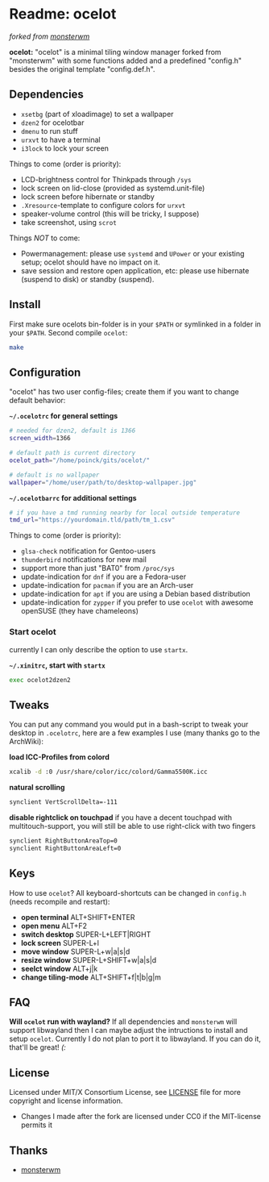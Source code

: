 # Readme: ocelot
*forked from [monsterwm](https://github.com/c00kiemon5ter/monsterwm)*

**ocelot:**
"ocelot" is a minimal tiling window manager forked from "monsterwm" with
some functions added and a predefined "config.h" besides the original template
"config.def.h".

## Dependencies

- `xsetbg` (part of xloadimage) to set a wallpaper
- `dzen2` for ocelotbar
- `dmenu` to run stuff
- `urxvt` to have a terminal
- `i3lock` to lock your screen

Things to come (order is priority):
- LCD-brightness control for Thinkpads through `/sys`
- lock screen on lid-close (provided as systemd.unit-file)
- lock screen before hibernate or standby
- `.Xresource`-template to configure colors for `urxvt`
- speaker-volume control (this will be tricky, I suppose)
- take screenshot, using `scrot`

Things *NOT* to come:
- Powermanagement: please use `systemd` and `UPower` or your existing setup; ocelot should have no impact on it.
- save session and restore open application, etc: please use hibernate (suspend to disk) or standby (suspend).

## Install
First make sure ocelots bin-folder is in your `$PATH` or symlinked in a folder
in your `$PATH`. Second compile `ocelot`:
```.sh
make
```

## Configuration
"ocelot" has two user config-files; create them if you want to change default
behavior:

**`~/.ocelotrc` for general settings**
```.sh
# needed for dzen2, default is 1366
screen_width=1366

# default path is current directory
ocelot_path="/home/poinck/gits/ocelot/"

# default is no wallpaper
wallpaper="/home/user/path/to/desktop-wallpaper.jpg"
```

**`~/.ocelotbarrc` for additional settings**
```.sh
# if you have a tmd running nearby for local outside temperature
tmd_url="https://yourdomain.tld/path/tm_1.csv"
```

Things to come (order is priority):
- `glsa-check` notification for Gentoo-users
- `thunderbird` notifications for new mail
- support more than just "BAT0" from `/proc/sys`
- update-indication for `dnf` if you are a Fedora-user
- update-indication for `pacman` if you are an Arch-user
- update-indication for `apt` if you are using a Debian based distribution
- update-indication for `zypper` if you prefer to use `ocelot` with awesome openSUSE (they have chameleons)

### Start ocelot
currently I can only describe the option to use `startx`.

**`~/.xinitrc`, start with `startx`**
```.sh
exec ocelot2dzen2
```

## Tweaks
You can put any command you would put in a bash-script to tweak your desktop in `.ocelotrc`, here are a few examples I use (many thanks go to the ArchWiki):

**load ICC-Profiles from colord**
```.sh
xcalib -d :0 /usr/share/color/icc/colord/Gamma5500K.icc
```

**natural scrolling**
```.sh
synclient VertScrollDelta=-111
```

**disable rightclick on touchpad**
if you have a decent touchpad with multitouch-support, you will still be able to use right-click with two fingers
```.sh
synclient RightButtonAreaTop=0
synclient RightButtonAreaLeft=0
```

## Keys
How to use `ocelot`? All keyboard-shortcuts can be changed in `config.h` (needs recompile and restart):

- **open terminal** ALT+SHIFT+ENTER
- **open menu** ALT+F2
- **switch desktop** SUPER-L+LEFT|RIGHT
- **lock screen** SUPER-L+l
- **move window** SUPER-L+w|a|s|d
- **resize window** SUPER-L+SHIFT+w|a|s|d
- **seelct window** ALT+j|k
- **change tiling-mode** ALT+SHIFT+f|t|b|g|m

## FAQ

**Will `ocelot` run with wayland?**
If all dependencies and `monsterwm` will support libwayland then I can maybe adjust the intructions to install and setup `ocelot`. Currently I do not plan to port it to libwayland. If you can do it, that'll be great! *(:*

## License
Licensed under MIT/X Consortium License, see [LICENSE][law] file for more
copyright and license information.
- Changes I made after the fork are licensed under CC0 if the MIT-license
permits it

  [law]: https://raw.github.com/c00kiemon5ter/monsterwm/master/LICENSE

## Thanks
- [monsterwm](https://github.com/c00kiemon5ter/monsterwm)


